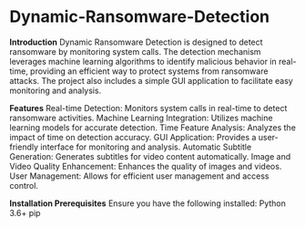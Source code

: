 # Dynamic-Ransomware-Detection

**Introduction**
Dynamic Ransomware Detection is designed to detect ransomware by monitoring system calls. The detection mechanism leverages machine learning algorithms to identify malicious behavior in real-time, providing an efficient way to protect systems from ransomware attacks. The project also includes a simple GUI application to facilitate easy monitoring and analysis.

**Features**
Real-time Detection: Monitors system calls in real-time to detect ransomware activities.
Machine Learning Integration: Utilizes machine learning models for accurate detection.
Time Feature Analysis: Analyzes the impact of time on detection accuracy.
GUI Application: Provides a user-friendly interface for monitoring and analysis.
Automatic Subtitle Generation: Generates subtitles for video content automatically.
Image and Video Quality Enhancement: Enhances the quality of images and videos.
User Management: Allows for efficient user management and access control.

**Installation
Prerequisites**
Ensure you have the following installed:
Python 3.6+
pip
